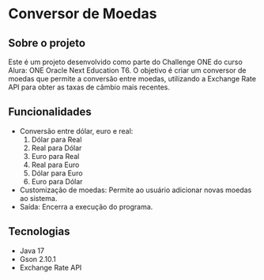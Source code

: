 # Conversor de Moedas

## Sobre o projeto

Este é um projeto desenvolvido como parte do Challenge ONE do curso Alura: ONE Oracle Next Education T6.
O objetivo é criar um conversor de moedas que permite a conversão entre moedas, utilizando a Exchange Rate API para obter as taxas de câmbio mais recentes.

## Funcionalidades

- Conversão entre dólar, euro e real:
  1. Dólar para Real
  2. Real para Dólar
  3. Euro para Real
  4. Real para Euro
  5. Dólar para Euro
  6. Euro para Dólar
- Customização de moedas: Permite ao usuário adicionar novas moedas ao sistema.
- Saída: Encerra a execução do programa.

## Tecnologias

- Java 17
- Gson 2.10.1
- Exchange Rate API
